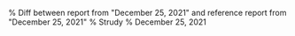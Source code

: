 % Diff between report from "December 25, 2021" and reference report from "December 25, 2021"
% Strudy
% December 25, 2021


